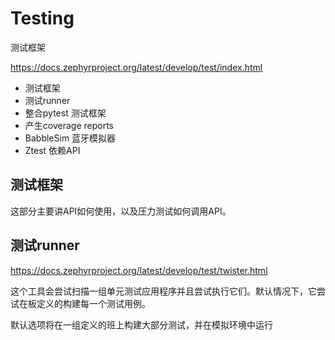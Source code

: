 # Testing

测试框架

https://docs.zephyrproject.org/latest/develop/test/index.html

- 测试框架
- 测试runner
- 整合pytest 测试框架
- 产生coverage reports
- BabbleSim 蓝牙模拟器
- Ztest 依赖API

## 测试框架

这部分主要讲API如何使用，以及压力测试如何调用API。

## 测试runner

https://docs.zephyrproject.org/latest/develop/test/twister.html

这个工具会尝试扫描一组单元测试应用程序并且尝试执行它们。默认情况下，它尝试在板定义的构建每一个测试用例。

默认选项将在一组定义的班上构建大部分测试，并在模拟环境中运行

